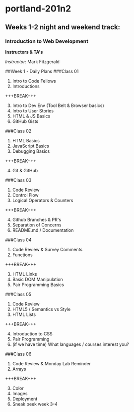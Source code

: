 # portland-201n2
## Weeks 1-2 night and weekend track:
### Introduction to Web Development
**Instructors & TA's**

*Instructor*: Mark Fitzgerald

##Week 1 - Daily Plans
###Class 01
1. Intro to Code Fellows
2. Introductions

+++BREAK+++

3. Intro to Dev Env (Tool Belt & Browser basics)
4. Intro to User Stories
5. HTML & JS Basics
6. GitHub Gists

###Class 02
1. HTML Basics
2. JavaScript Basics
3. Debugging Basics

+++BREAK+++

4. Git & GitHub

###Class 03
1. Code Review
2. Control Flow
3. Logical Operators & Counters

+++BREAK+++

4. Github Branches & PR's
5. Separation of Concerns
6. README.md / Documentation

###Class 04
1. Code Review & Survey Comments
2. Functions

+++BREAK+++

3. HTML Links
4. Basic DOM Manipulation
5. Pair Programming Basics

###Class 05
1. Code Review
2. HTML5 / Semantics vs Style
3. HTML Lists

+++BREAK+++

4. Introduction to CSS
5. Pair Programming
6. (if we have time) What languages / courses interest you?

###Class 06
1. Code Review & Monday Lab Reminder
2. Arrays

+++BREAK+++

3. Color
4. Images
5. Deployment
6. Sneak peek week 3-4
